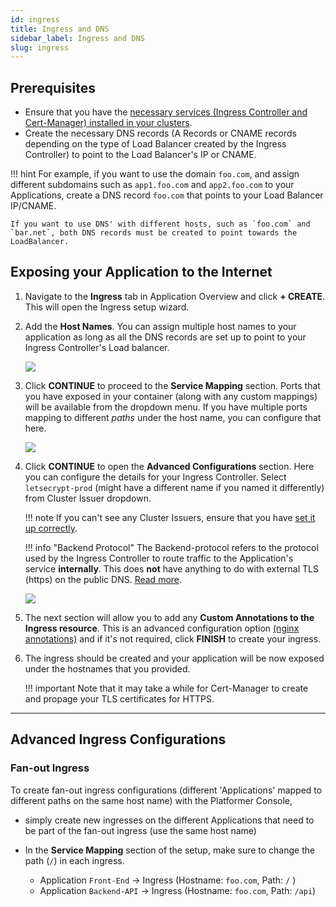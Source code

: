 ```yaml
---
id: ingress
title: Ingress and DNS
sidebar_label: Ingress and DNS
slug: ingress
---
```


## Prerequisites

-   Ensure that you have the [necessary services (Ingress Controller and Cert-Manager) installed in your clusters](/user-guides/clusters/third-party-tools/cluster-requirements#3-third-party-services).
-   Create the necessary DNS records (A Records or CNAME records depending on the type of Load Balancer created by the Ingress Controller) to point to the Load Balancer's IP or CNAME.

!!! hint
    For example, if you want to use the domain `foo.com`, and assign different subdomains such as `app1.foo.com` and `app2.foo.com` to your Applications, create a DNS record `foo.com` that points to your Load Balancer IP/CNAME.

    If you want to use DNS' with different hosts, such as `foo.com` and `bar.net`, both DNS records must be created to point towards the LoadBalancer.

## Exposing your Application to the Internet

1. Navigate to the **Ingress** tab in Application Overview and click **+ CREATE**. This will open the Ingress setup wizard.

2. Add the **Host Names**. You can assign multiple host names to your application as long as all the DNS records are set up to point to your Ingress Controller's Load balancer.

    ![](/assets/images//docs/ingress-1.png)

3. Click **CONTINUE** to proceed to the **Service Mapping** section. Ports that you have exposed in your container (along with any custom mappings) will be available from the dropdown menu. If you have multiple ports mapping to different _paths_ under the host name, you can configure that here.

    ![](/assets/images//docs/ingress-2.png)

4. Click **CONTINUE** to open the **Advanced Configurations** section. Here you can configure the details for your Ingress Controller. Select `letsecrypt-prod` (might have a different name if you named it differently) from Cluster Issuer dropdown.

    !!! note
        If you can't see any Cluster Issuers, ensure that you have [set it up correctly](/user-guides/clusters/third-party-tools/cert-manager).

    !!! info "Backend Protocol"
        The Backend-protocol refers to the protocol used by the Ingress Controller to route traffic to the Application's service **internally**. This does **not** have anything to do with external TLS (https) on the public DNS. [Read more](https://kubernetes.github.io/ingress-nginx/user-guide/nginx-configuration/annotations/#backend-protocol).

    ![](/assets/images//docs/ingress-3.png)

5. The next section will allow you to add any **Custom Annotations to the Ingress resource**. This is an advanced configuration option [(nginx annotations)](https://kubernetes.github.io/ingress-nginx/user-guide/nginx-configuration/annotations) and if it's not required, click **FINISH** to create your ingress.

6. The ingress should be created and your application will be now exposed under the hostnames that you provided. 

    !!! important
        Note that it may take a while for Cert-Manager to create and propage your TLS certificates for HTTPS.

---

## Advanced Ingress Configurations

### Fan-out Ingress

To create fan-out ingress configurations (different 'Applications' mapped to different paths on the same host name) with the Platformer Console,
- simply create new ingresses on the different Applications that need to be part of the fan-out ingress (use the same host name)
- In the **Service Mapping** section of the setup, make sure to change the path (`/`) in each ingress.

    - Application `Front-End` -> Ingress (Hostname: `foo.com`, Path: `/` )
    - Application `Backend-API` -> Ingress (Hostname: `foo.com`, Path: `/api`)
